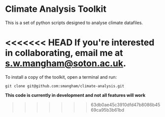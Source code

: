 # Climate Analysis Toolkit

This is a set of python scripts designed to analyse climate datafiles.

<<<<<<< HEAD
If you're interested in collaborating, email me at s.w.mangham@soton.ac.uk.
=======
To install a copy of the toolkit, open a terminal and run:

    git clone git@github.com:smangham/climate-analysis.git


**This code is currently in development and not all features will work**
>>>>>>> 63db0ae45c3910dfd47b8086b4569ca95b3b61bd
